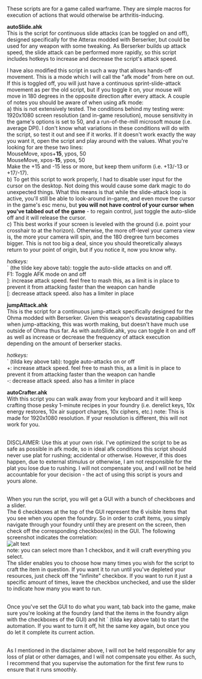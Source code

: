 These scripts are for a game called warframe. They are simple macros for execution of actions that would otherwise be arthritis-inducing.

**autoSlide.ahk**<br /> 
This is the script for continuous slide attacks (can be toggled on and off), designed specifically for the Atterax modded with Berserker, but could be used for any weapon with some tweaking. As Berserker builds up attack speed, the slide attack can be performed more rapidly, so this script includes hotkeys to increase and decrease the script's attack speed.<br />

I have also modified this script in such a way that allows hands-off movement. This is a mode which I will call the "afk mode" from here on out. If this is toggled off, you will just have a continuous sprint-slide-attack movement as per the old script, but if you toggle it on, your mouse will move in 180 degrees in the opposite direction after every attack. A couple of notes you should be aware of when using afk mode:<br /> 
a) this is not extensively tested. The conditions behind my testing were: 1920x1080 screen resolution (and in-game resolution), mouse sensitivity in the game's options is set to 50, and a run-of-the-mill microsoft mouse (i.e. average DPI). I don't know what variations in these conditions will do with the script, so test it out and see if it works. If it doesn't work exactly the way you want it, open the script and play around with the values. What you're looking for are these two lines:<br /> 
MouseMove, xpos+**15**, ypos, 50<br /> 
MouseMove, xpos-**15**, ypos, 50<br /> 
Make the +15 and -15 less or more, but keep them uniform (i.e. +13/-13 or +17/-17).<br /> 
b) To get this script to work properly, I had to disable user input for the cursor on the desktop. Not doing this would cause some dark magic to do unexpected things. What this means is that while the slide-attack loop is active, you'll still be able to look-around in-game, and even move the cursor in the game's esc menu, but **you will not have control of your cursor when you've tabbed out of the game** - to regain control, just toggle the auto-slide off and it will release the cursor.<br /> 
c) This best works if your screen is leveled with the ground (i.e. point your crosshair to at the horizon). Otherwise, the more off-level your camera view is, the more your camera will spin, and the 180 dregree turn becomes bigger. This is not too big a deal, since you should theoretically always return to your point of origin, but if you notice it, now you know why.

*hotkeys:*<br /> 
&#96; (the tilde key above tab): toggle the auto-slide attacks on and off.<br /> 
F1: Toggle AFK mode on and off<br />
]: increase attack speed. feel free to mash this, as a limit is in place to prevent it from attacking faster than the weapon can handle<br /> 
[: decrease attack speed. also has a limiter in place<br /> 


**jumpAttack.ahk**<br /> 
This is the script for a continuous jump-attack specifically designed for the Ohma modded with Berserker. Given this weapon's devastating capabilities when jump-attacking, this was worth making, but doesn't have much use outside of Ohma thus far. As with autoSlide.ahk, you can toggle it on and off as well as increase or decrease the frequency of attack execution depending on the amount of berserker stacks. 

*hotkeys:*<br /> 
&#96; (tilda key above tab): toggle auto-attacks on or off<br /> 
+: increase attack speed. feel free to mash this, as a limit is in place to prevent it from attacking faster than the weapon can handle<br /> 
-: decrease attack speed. also has a limiter in place<br /> 

**autoCrafter.ahk**<br /> 
With this script you can walk away from your keyboard and it will keep crafting those pesky 1-minute recipes in your foundry (i.e. derelict keys, 10x energy restores, 10x air support charges, 10x ciphers, etc.)
note: This is made for 1920x1080 resolution. If your resolution is different, this will not work for you.<br /> <br /> 

DISCLAIMER: Use this at your own risk. I've optimized the script to be as safe as possible in afk mode, so in ideal afk conditions this script should never use plat for rushing; accidental or otherwise. However, if this does happen, due to external stimulus or otherwise, I am not responsible for the plat you lose due to rushing. I will not compensate you, and I will not be held accountable for your decision - the act of using this script is yours and yours alone.<br /> <br /> 

When you run the script, you will get a GUI with a bunch of checkboxes and a slider. <br />
The 6 checkboxes at the top of the GUI represent the 6 visible items that you see when you open the foundry. So in order to craft items, you simply navigate through your foundry until they are present on the screen, then check off the corresponding checkbox(es) in the GUI. The following screenshot indicates the correlation:<br />
![alt text](https://raw.githubusercontent.com/dlipchenko/AHKScripts/master/Warframe/autoCrafterGUI.png)<br />
note: you can select more than 1 checkbox, and it will craft everything you select.</br >
The slider enables you to choose how many times you wish for the script to craft the item in question. If you want it to run until you've depleted your resources, just check off the "infinite" checkbox. If you want to run it just a specific amount of times, leave the checkbox unchecked, and use the slider to indicate how many you want to run.<br /><br />

Once you've set the GUI to do what you want, tab back into the game, make sure you're looking at the foundry (and that the items in the foundry align with the checkboxes of the GUI) and hit &#96; (tilda key above tab) to start the automation. If you want to turn it off, hit the same key again, but once you do let it complete its current action.<br /><br />

As I mentioned in the disclaimer above, I will not be held responsible for any loss of plat or other damages, and I will not compensate you either. As such, I recommend that you supervise the automation for the first few runs to ensure that it runs smoothly.
